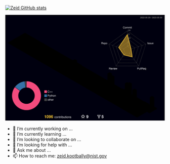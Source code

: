[![Zeid GitHub stats](https://github-readme-stats.vercel.app/api?username=zeidk&theme=tokyonight)](https://github.com/zeidk/github-readme-stats)

![](./profile-3d-contrib/profile-night-rainbow.svg)

- 🔭 I’m currently working on ...
- 🌱 I’m currently learning ...
- 👯 I’m looking to collaborate on ...
- 🤔 I’m looking for help with ...
- 💬 Ask me about ...
- 📫 How to reach me: zeid.kootbally@nist.gov

<!--START_SECTION:waka-->


<!--END_SECTION:waka-->

